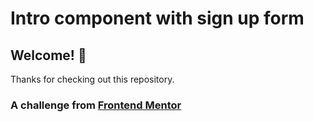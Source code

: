 # Intro component with sign up form

## Welcome! 👋

Thanks for checking out this repository.

### A challenge from [Frontend Mentor](https://www.frontendmentor.io) 
